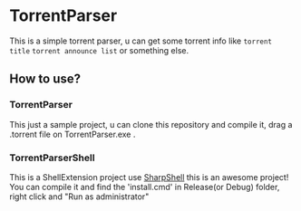 TorrentParser
=============================
This is a simple torrent parser, u can get some torrent info like `torrent title` `torrent announce list` or something else.

## How to use?

### TorrentParser
This just a sample project, u can clone this repository and compile it, drag a .torrent file on TorrentParser.exe .

### TorrentParserShell
This is a ShellExtension project use [SharpShell](https://github.com/dwmkerr/sharpshell) this is an awesome project!
You can compile it and find the 'install.cmd' in Release(or Debug) folder, right click and "Run as administrator"
